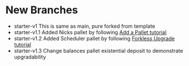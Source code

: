 # New Branches
- starter-v1
This is same as main, pure forked from template
- starter-v1.1
Added Nicks pallet by following [Add a Pallet tutorial](https://docs.substrate.io/tutorials/v3/add-a-pallet/)
- starter-v1.2
Added Scheduler pallet by following [Forkless Upgrade tutorial](https://docs.substrate.io/tutorials/v3/forkless-upgrades/)
- starter-v1.3
Change balances pallet existential deposit to demonstrate upgradability